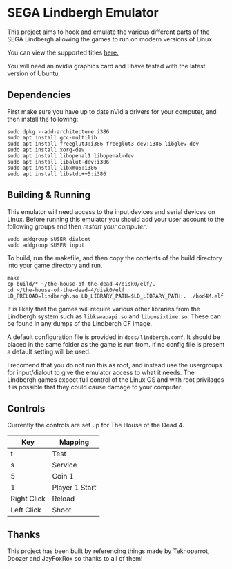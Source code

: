 # SEGA Lindbergh Emulator

This project aims to hook and emulate the various different parts of the SEGA Lindbergh allowing the games to run on modern versions of Linux.

You can view the supported titles [here.](docs/supported.md)

You will need an nvidia graphics card and I have tested with the latest version of Ubuntu.

## Dependencies

First make sure you have up to date nVidia drivers for your computer, and then install the following:

```
sudo dpkg --add-architecture i386 
sudo apt install gcc-multilib
sudo apt install freeglut3:i386 freeglut3-dev:i386 libglew-dev
sudo apt install xorg-dev
sudo apt install libopenal1 libopenal-dev
sudo apt install libalut-dev:i386
sudo apt install libxmu6:i386
sudo apt install libstdc++5:i386
```

## Building & Running

This emulator will need access to the input devices and serial devices on Linux. Before running this emulator you should add your user account to the following groups and then _restart your computer_.

```
sudo addgroup $USER dialout
sudo addgroup $USER input
```

To build, run the makefile, and then copy the contents of the build directory into your game directory and run.

```
make
cp build/* ~/the-house-of-the-dead-4/disk0/elf/.
cd ~/the-house-of-the-dead-4/disk0/elf
LD_PRELOAD=lindbergh.so LD_LIBRARY_PATH=$LD_LIBRARY_PATH:. ./hod4M.elf
```

It is likely that the games will require various other libraries from the Lindbergh system such as `libkswapapi.so` and `libposixtime.so`. These can be found in any dumps of the Lindbergh CF image.

A default configuration file is provided in `docs/lindbergh.conf`. It should be placed in the same folder as the game is run from. If no config file is present a default setting will be used.

I recomend that you do not run this as root, and instead use the usergroups for input/dialout to give the emulator access to what it needs. The Lindbergh games expect full control of the Linux OS and with root privilages it is possible that they could cause damage to your computer.

## Controls

Currently the controls are set up for The House of the Dead 4.

| Key         | Mapping        |
|-------------|----------------|
| t           | Test           |
| s           | Service        |
| 5           | Coin 1         |
| 1           | Player 1 Start |
| Right Click | Reload         |
| Left Click  | Shoot          |

## Thanks

This project has been built by referencing things made by Teknoparrot, Doozer and JayFoxRox so thanks to all of them!
